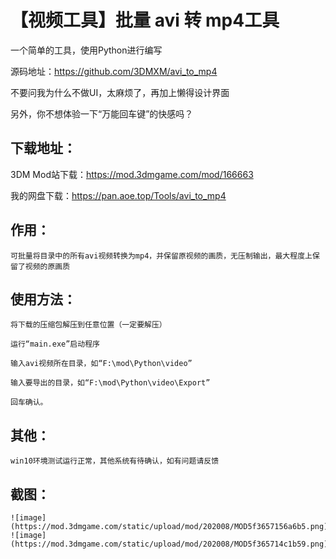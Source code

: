 # 【视频工具】批量 avi 转 mp4工具

一个简单的工具，使用Python进行编写

源码地址：https://github.com/3DMXM/avi_to_mp4

不要问我为什么不做UI，太麻烦了，再加上懒得设计界面

另外，你不想体验一下“万能回车键”的快感吗？

## 下载地址：
3DM Mod站下载：https://mod.3dmgame.com/mod/166663

我的网盘下载：https://pan.aoe.top/Tools/avi_to_mp4
    
## 作用：
    可批量将目录中的所有avi视频转换为mp4，并保留原视频的画质，无压制输出，最大程度上保留了视频的原画质


## 使用方法：
    将下载的压缩包解压到任意位置（一定要解压）

    运行“main.exe”启动程序

    输入avi视频所在目录，如“F:\mod\Python\video”

    输入要导出的目录，如“F:\mod\Python\video\Export”

    回车确认。


## 其他：
    win10环境测试运行正常，其他系统有待确认，如有问题请反馈
    
## 截图：
    ![image](https://mod.3dmgame.com/static/upload/mod/202008/MOD5f3657156a6b5.png)
    ![image](https://mod.3dmgame.com/static/upload/mod/202008/MOD5f365714c1b59.png)
